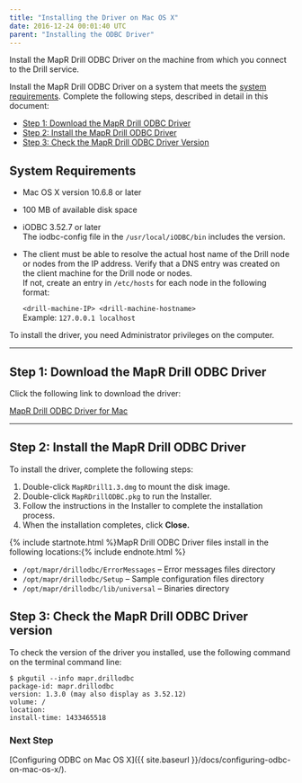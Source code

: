 ```yaml
---
title: "Installing the Driver on Mac OS X"
date: 2016-12-24 00:01:40 UTC
parent: "Installing the ODBC Driver"
---
```

Install the MapR Drill ODBC Driver on the machine from which you connect to
the Drill service.

Install the MapR Drill ODBC Driver on a system that meets the [system requirements]({{site.baseurl}}/docs/installing-the-driver-on-mac-os-x/#system-requirements). Complete the following steps, described in detail in this document:

  * [Step 1: Download the MapR Drill ODBC Driver]({{site.baseurl}}/docs/installing-the-driver-on-mac-os-x/#step-1-download-the-mapr-drill-odbc-driver)  
  * [Step 2: Install the MapR Drill ODBC Driver]({{site.baseurl}}/docs/installing-the-driver-on-mac-os-x/#step-2-install-the-mapr-drill-odbc-driver) 
  * [Step 3: Check the MapR Drill ODBC Driver Version]({{site.baseurl}}/docs/installing-the-driver-on-mac-os-x/#step-3-check-the-mapr-drill-odbc-driver-version)

## System Requirements

  * Mac OS X version 10.6.8 or later  
  * 100 MB of available disk space  
  * iODBC 3.52.7 or later  
    The iodbc-config file in the `/usr/local/iODBC/bin` includes the version.  
  * The client must be able to resolve the actual host name of the Drill node or nodes from the IP address. Verify that a DNS entry was created on the client machine for the Drill node or nodes.   
If not, create an entry in `/etc/hosts` for each node in the following format:  

    `<drill-machine-IP> <drill-machine-hostname>`  
    Example: `127.0.0.1 localhost`

To install the driver, you need Administrator privileges on the computer.

----------

## Step 1: Download the MapR Drill ODBC Driver

Click the following link to download the driver:  

[MapR Drill ODBC Driver for Mac](http://package.mapr.com/tools/MapR-ODBC/MapR_Drill/MapRDrill_odbc_v1.3.0.1009/MapR_Drill_1.3.dmg)

----------

## Step 2: Install the MapR Drill ODBC Driver

To install the driver, complete the following steps:

  1. Double-click `MapRDrill1.3.dmg` to mount the disk image.
  2. Double-click `MapRDrillODBC.pkg` to run the Installer.
  3. Follow the instructions in the Installer to complete the installation process.
  4. When the installation completes, click **Close.**

{% include startnote.html %}MapR Drill ODBC Driver files install in the following locations:{% include endnote.html %}

  * `/opt/mapr/drillodbc/ErrorMessages` – Error messages files directory
  * `/opt/mapr/drillodbc/Setup` – Sample configuration files directory
  * `/opt/mapr/drillodbc/lib/universal` – Binaries directory

## Step 3: Check the MapR Drill ODBC Driver version

To check the version of the driver you installed, use the following command on the terminal command line:

    $ pkgutil --info mapr.drillodbc
    package-id: mapr.drillodbc
    version: 1.3.0 (may also display as 3.52.12)
    volume: /
    location: 
    install-time: 1433465518

### Next Step

[Configuring ODBC on Mac OS X]({{ site.baseurl }}/docs/configuring-odbc-on-mac-os-x/).
